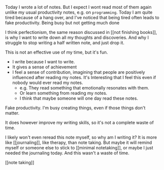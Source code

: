 Today I wrote a lot of notes. But I expect I wont read most of them again unlike my usual productivity notes, e.g. on `programming`.
Today I am quite tired because of a hang over, and I've noticed that being tired often leads to fake productivity. Being busy but not getting much done

I think perfectionism, the same reason discussed in  [[not finishing books]], is why I want to write down all my thoughts and discoveries. And why I struggle to stop writing a half written note, and just drop it.

This is not an effective use of my time, but it's fun. 
- I write because I want to write.
- It gives a sense of achievement 
- I feel a sense of contribution, imagining that people are positively influenced after reading my notes. It's Interesting that I feel this even if nobody would ever read my notes. 
	- e.g. They read something that emotionally resonates with them. 
	- Or learn something from reading my notes.
	- I think that maybe someone will one day read these notes.

Fake productivity. I'm busy creating things, even if those things don't matter.

It does however improve my writing skills, so it's not a complete waste of time.

I likely won't even reread this note myself, so why am I writing it? It is more like [[journaling]], like therapy, than note taking. But maybe it will remind myself or someone else to stick to [[minimal notetaking]], or maybe I just needed the journaling today. And this wasn't a waste of time.

[[note taking]]
